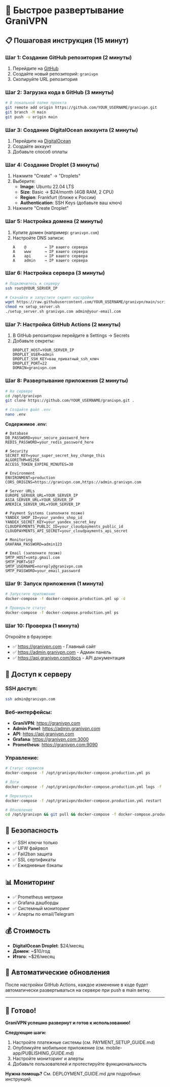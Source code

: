 # 🚀 Быстрое развертывание GraniVPN

## 📋 **Пошаговая инструкция (15 минут)**

### **Шаг 1: Создание GitHub репозитория (2 минуты)**

1. Перейдите на [GitHub](https://github.com)
2. Создайте новый репозиторий: `granivpn`
3. Скопируйте URL репозитория

### **Шаг 2: Загрузка кода в GitHub (3 минуты)**

```bash
# В локальной папке проекта
git remote add origin https://github.com/YOUR_USERNAME/granivpn.git
git branch -M main
git push -u origin main
```

### **Шаг 3: Создание DigitalOcean аккаунта (2 минуты)**

1. Перейдите на [DigitalOcean](https://digitalocean.com)
2. Создайте аккаунт
3. Добавьте способ оплаты

### **Шаг 4: Создание Droplet (3 минуты)**

1. Нажмите "Create" → "Droplets"
2. Выберите:
   - **Image**: Ubuntu 22.04 LTS
   - **Size**: Basic → $24/month (4GB RAM, 2 CPU)
   - **Region**: Frankfurt (ближе к России)
   - **Authentication**: SSH Keys (добавьте ваш ключ)
3. Нажмите "Create Droplet"

### **Шаг 5: Настройка домена (2 минуты)**

1. Купите домен (например: `granivpn.com`)
2. Настройте DNS записи:
   ```
   A    @        → IP вашего сервера
   A    www      → IP вашего сервера
   A    api      → IP вашего сервера
   A    admin    → IP вашего сервера
   ```

### **Шаг 6: Настройка сервера (3 минуты)**

```bash
# Подключитесь к серверу
ssh root@YOUR_SERVER_IP

# Скачайте и запустите скрипт настройки
wget https://raw.githubusercontent.com/YOUR_USERNAME/granivpn/main/scripts/setup_server.sh
chmod +x setup_server.sh
./setup_server.sh granivpn.com admin@your-email.com
```

### **Шаг 7: Настройка GitHub Actions (2 минуты)**

1. В GitHub репозитории перейдите в Settings → Secrets
2. Добавьте секреты:
   ```
   DROPLET_HOST=YOUR_SERVER_IP
   DROPLET_USER=admin
   DROPLET_SSH_KEY=ваш_приватный_ssh_ключ
   DROPLET_PORT=22
   DOMAIN=granivpn.com
   ```

### **Шаг 8: Развертывание приложения (2 минуты)**

```bash
# На сервере
cd /opt/granivpn
git clone https://github.com/YOUR_USERNAME/granivpn.git .

# Создайте файл .env
nano .env
```

**Содержимое .env:**
```env
# Database
DB_PASSWORD=your_secure_password_here
REDIS_PASSWORD=your_redis_password_here

# Security
SECRET_KEY=your_super_secret_key_change_this
ALGORITHM=HS256
ACCESS_TOKEN_EXPIRE_MINUTES=30

# Environment
ENVIRONMENT=production
CORS_ORIGINS=https://granivpn.com,https://admin.granivpn.com

# Server URLs
EUROPE_SERVER_URL=YOUR_SERVER_IP
ASIA_SERVER_URL=YOUR_SERVER_IP
AMERICA_SERVER_URL=YOUR_SERVER_IP

# Payment Systems (заполните позже)
YANDEX_SHOP_ID=your_yandex_shop_id
YANDEX_SECRET_KEY=your_yandex_secret_key
CLOUDPAYMENTS_PUBLIC_ID=your_cloudpayments_public_id
CLOUDPAYMENTS_API_SECRET=your_cloudpayments_api_secret

# Monitoring
GRAFANA_PASSWORD=admin123

# Email (заполните позже)
SMTP_HOST=smtp.gmail.com
SMTP_PORT=587
SMTP_USERNAME=noreply@granivpn.com
SMTP_PASSWORD=your_email_password
```

### **Шаг 9: Запуск приложения (1 минута)**

```bash
# Запустите приложение
docker-compose -f docker-compose.production.yml up -d

# Проверьте статус
docker-compose -f docker-compose.production.yml ps
```

### **Шаг 10: Проверка (1 минута)**

Откройте в браузере:
- ✅ https://granivpn.com - Главный сайт
- ✅ https://admin.granivpn.com - Админ панель
- ✅ https://api.granivpn.com/docs - API документация

## 🎯 **Доступ к серверу**

### **SSH доступ:**
```bash
ssh admin@granivpn.com
```

### **Веб-интерфейсы:**
- **GraniVPN**: https://granivpn.com
- **Admin Panel**: https://admin.granivpn.com
- **API**: https://api.granivpn.com
- **Grafana**: https://granivpn.com:3000
- **Prometheus**: https://granivpn.com:9090

### **Управление:**
```bash
# Статус сервисов
docker-compose -f /opt/granivpn/docker-compose.production.yml ps

# Логи
docker-compose -f /opt/granivpn/docker-compose.production.yml logs -f

# Перезапуск
docker-compose -f /opt/granivpn/docker-compose.production.yml restart

# Обновление
cd /opt/granivpn && git pull && docker-compose -f docker-compose.production.yml up -d --build
```

## 🔐 **Безопасность**

- ✅ SSH ключи только
- ✅ UFW файрвол
- ✅ Fail2ban защита
- ✅ SSL сертификаты
- ✅ Ежедневные бэкапы

## 📊 **Мониторинг**

- ✅ Prometheus метрики
- ✅ Grafana дашборды
- ✅ Системный мониторинг
- ✅ Алерты по email/Telegram

## 💰 **Стоимость**

- **DigitalOcean Droplet**: $24/месяц
- **Домен**: ~$10/год
- **Итого**: ~$26/месяц

## 🚀 **Автоматические обновления**

После настройки GitHub Actions, каждое изменение в коде будет автоматически развертываться на сервере при push в main ветку.

---

## 🎉 **Готово!**

**GraniVPN успешно развернут и готов к использованию!**

**Следующие шаги:**
1. Настройте платежные системы (см. PAYMENT_SETUP_GUIDE.md)
2. Опубликуйте мобильное приложение (см. mobile-app/PUBLISHING_GUIDE.md)
3. Настройте мониторинг и алерты
4. Добавьте пользователей и протестируйте функциональность

**Нужна помощь?** См. DEPLOYMENT_GUIDE.md для подробных инструкций.

